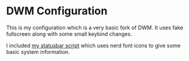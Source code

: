 # DWM Configuration

This is my configuration which is a very basic fork of DWM. It uses fake fullscreen along with some small keybind changes.

I included [my statusbar script](https://github.com/joseph-scott-campbell/dwm/blob/main/status-bar.sh) which uses nerd font icons to give some basic system information.
